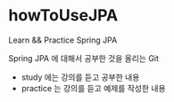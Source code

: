 # howToUseJPA
Learn &amp;&amp; Practice Spring JPA

Spring JPA 에 대해서 공부한 것을 올리는 Git

- study 에는 강의를 듣고 공부한 내용
- practice 는 강의를 듣고 예제를 작성한 내용
